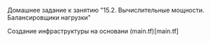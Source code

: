 Домашнее задание к занятию "15.2. Вычислительные мощности. Балансировщики нагрузки"

Создание инфраструктуры на основани (main.tf)[main.tf]
